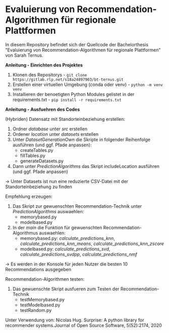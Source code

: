 # Evaluierung von Recommendation-Algorithmen für regionale Plattformen

In diesem Repository befindet sich der Quellcode der Bachelorthesis "Evaluierung von Recommendation-Algorithmen für regionale Plattformen" von Sarah Ternus. 

**Anleitung - Einrichten des Projektes**

1. Klonen des Repositorys - `git clone https://gitlab.rlp.net/s18a24897903/bt-ternus.git`
2. Erstellen einer virtuellen Umgebung (conda oder venv) - `python -m venv venv` 
3. Installieren der benoetigten Python Modules gelistet in der requirements.txt - `pip install -r requirements.txt`

**Anleitung - Ausfuehren des Codes**

(Hybriden) Datensatz mit Standorteinbeziehung erstellen:
1. Ordner _database_ unter _src_ erstellen
2. Ordener _location_ unter _datasets_ erstellen
3. Unter _DatasetGenerationOwn_ die Skripte in folgender Reihenfolge ausführen (und ggf. Pfade anpassen):
    - createTables.py
    - fillTables.py
    - generateDatasets.py
4. Dann unter _PredictionAlgorithms_ das Skript includeLocation ausführen (und ggf. Pfade anpassen)

-> Unter Datasets ist nun eine reduzierte CSV-Datei mit der Standorteinbeziehung zu finden

Empfehlung erzeugen:
1. Das Skript zur gewuenschten Recommendation-Technik unter _PredictionAlgorithms_ auswaehlen:
    - memorybased.py
    - modelbased.py
2. In der _main_ die Funktion für gewuenschten Recommendation-Algorithmus auswaehlen:
    - memorybased.py: _calculate_predictions_knn_, _calculate_predictions_knn_means_, _calculate_predictions_knn_zscore_
    - modelbased.py: _calculate_predictions_svd_, _calculate_predictions_svdpp_, _calculate_predictions_nmf_

-> Es werden in der Konsole für jeden Nutzer die besten 10 Recommendations ausgegeben

Recommendation-Algorithmen testen:
1. Das gewuenschte Skript ausfueren zum Testen der Recommendation-Technik
    - testMemorybased.py
    - testModelbased.py
    - testRandom.py



Unter Verwendung von: 
Nicolas Hug. Surprise: A python library for recommender systems.Journal of Open Source Software, 5(52):2174, 2020




